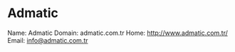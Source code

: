
# Admatic

Name: Admatic
Domain: admatic.com.tr
Home: http://www.admatic.com.tr/
Email: info@admatic.com.tr
